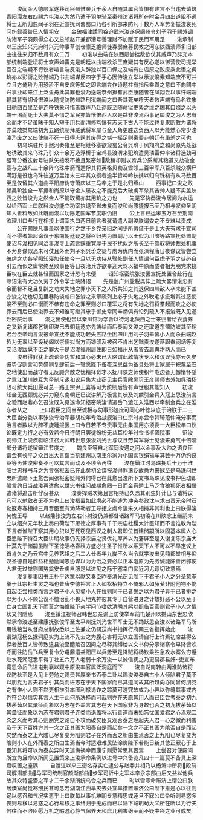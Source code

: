 <!-- { "loadSidebar": true } -->
　　浚闻金入徳顺军遂移司兴州惟亲兵千余人自随其属官皆惧有建言不当逺去请筑青阳潭左右四闗六屯浚以为然乃遣子羽单骑至秦州访诸将所在时金兵四出道阻不通将士无所归忽闻子羽在近宣抚司畱蜀口乃各引所部来防凡十数万人军势复振浚哀死问伤録善咎巳人情粗安
　　金破福津蹂同谷迫武兴浚遂保阆州令刘子羽于闗外调防诸军子羽颇得众心又总领赵开兼都漕号善理财不加赋于民而军用足
　　浚承制以王庶知兴元府时兴元帅事草创仓廪乏絶师徒寡弱庶募民教之河东陜西溃师多旧部曲往往来归不数月有众二万
　　初浚以曲端在陜西屡尝挫敌欲仗其威声乃辟充本部统制端登坛将士欢声如雷先是朝廷以曲端欲杀王庶疑其有反心遂以御营使司提举官召之端疑不行议者喧言端反浚入辞独以百口保之及端有白店原之败庶乘此谮之呉玠亦以彭衙之败憾端乃书曲端谋反四字于手心因侍浚立举以示浚浚素知端庶不可并立且方倚玠为用恐玠不自安庶等知之即言端尝作诗题柱有指斥乘舆之意曰不向闗中兴事业却来江上泛鱼舟此其罪也浚乃送端恭州狱有武臣康随者在凤翔尝以事忤端端鞭其背有切骨恨浚以随提防防州路刑狱端闻之曰吾其死矣呼天者数声端有马名铁象日驰四百里至是连呼铁象可惜者数声乃赴逮既至随命狱吏絷之维之糊其口熁之以火端干渇而死士大夫莫不惜之军民亦皆怅恨西人以是益非浚焉西事记曰浚之为人忠有余而才不足虽昧于知人短于用兵而清修笃慎有志天下古人不能过也复果断敢为诸将亦莫敢桀骜端初为五路统制拜威武将军屡与金人角更胜迭负西人以为能然心常少浚浚乃废之又曰使端不死一日得志逞其废辱之憾一摇足则秦蜀非朝廷有虽杀之可也
　　初乌珠驻兵于熈河秦雍至是相继移塞欲窥蜀公令呉玠于凤翔府之和尚原先处战地诱致其来乌珠乃引众十余万造浮桥于宝鸡县渡渭来犯玠遣吴璘雷仲率诸将选劲弓强弩分番迭射号驻队矢接发不絶且繁密如敌稍却则以竒兵分系断其粮道又劫破金寨与之战凡三十余阵乌珠中箭而遁俘其将英格贝勒及酋领三百甲军八百杀贼众横尸满野是役也乌珠往返万里始末三年其众损者逾半皆呻吟扶携以归乌珠初有从马数百至是仅留其六道由平阳府伪守萧庆以三马奉之于是北归燕山
　　西事记曰浚之败赖吴玠独全一军据和尚原以守金人屡攻之不能克后大破虏军杀其酋帅人疑不实盖陜西之败皆浚为之然金人不能取蜀亦其用玠之力也
　　先是宰执奏浚今居阆为水运以给西军上曰朕料浚必能立功宰执退至省未食而浚和尚原捷报已至乃相与叹仰圣眀知人善料敌如此既而浚以功除定国军节度职仍旧
　　公上言已运米五万石至荆南欲理川口与行在相接上谓宰执曰两日前言者犹请遣人副浚朕谓委之不专难以责成
　　公在闗陜凡事虽以便宜行之然于乡党亲旧之间少所假借于是士大夫有求于宣司而不得者始起谤议于东南朝廷疑之将召归先为置副乃以王似为川陜等路宣抚处置副使诏与浚相见同治事浚寻上疏言鎭重寛厚于民不扰似之所长至于驾驭将帅裁处机事不为身谋似恐未可仗且外而刘子羽呉玠之徒与虏为仇内而张深程唐日夜谋议皆尝立破虏之功各望照知寖加任使今一旦以无功侍从骤处副任人情谓何臣虑子羽之徒必自引去而似之庸常终至败事臣等日夜治兵亦欲奉迎大驾以福中原而或者相为朋党求挠臣权在臣去就甚轻而国家之计恐有未便
　　诏知枢密院张浚罢宣抚处置令赴行在寻诏浚有大功久劳于外令学士院降诏
　　先是监广州盐税呉伸上疏大畧谓浚忠有余而智不足且复辟之功大失地之罪小天下之人所共知之其退保四川敌人卒未能下盖亦浚之功也切见里巷防谈咸曰张浚之来章疏列上必于失地之外吹毛求疵增其过恶使浚不至则必曰慢而不恭有违命之罪至则必曰覆军之将有失地之罚将羣起而攻之必使罪去而后已使浚罪去不知谁可继其忠乎御史常同辛炳俱有论列疏入不报浚既入见遂赴密院治事
　　浚之出使也尝以秦川馆为学舍以待河北陜西之士来归者给衣食养之又新复诸郡乞铸印浚巳去朝廷逺亦先铸给而后奏闻又浚之还取道东蜀防峡其至稍迟台臣辛炳言浚被命宣抚不能成功轻失五路坐困四川用刘子羽辈皆小人而杀曲端赵哲为无辜以至设秘阁以崇儒拟尚方而铸印及被召不肯出乞黜责浚遂落职奉祠炳等复交论浚跋扈不臣之罪大于是诏浚福州居住即日如福州从者皆去肩舆才两人而已
　　浚虽得罪犹上疏论金伪暂和其心必未已大略谓此敌情状专以和议误我亦云久矣彼势促则言和势盛则复肆前后一辙愿陛下蚤夜深思益为备具处将士家属于积粟至安之地使出而战守者无反顾奔散之忧精择竒才以抚川陜之师使积年屯边者无懈惰怀望之意江淮川陜互为牵制斥逺和议用集大业窃见主兵官除吴玠王彦闗师古外如呉璘杨政可统大兵田晟可总一路王宗尹王喜等可为统制后皆有声世服其能知人
　　初浚知金无西顾忧必并力窥东南朝廷巳议讲解乃极言其状及刘麟引金兵入冦上思浚前言之验而赵鼎亦乞召浚既入见遂命知枢密院浚请遣岳飞渡江入淮西以牵制金兵之在淮东者从之
　　上曰君臣之间当至诚相与勿事形迹庶可同心叶徳以底于治朕于二三大臣当分委以事张浚专治军器胡松年专治战舰浚曰仁宗时亦尝令韩琦范仲淹分事而治言者数以为辞不旋踵报罢上曰今日若不专责事无由集国用亦须委一大臣松年曰议论既定力行之必有效若今日行眀日罢徒纷纷无益耳松年时佥书枢密院事
　　诏浚视师江上浚疾驱临江召大帅韩世忠张浚刘光世与议且劳其军将士见浚来勇气十倍浚部分诸将遂留鎭江节度之
　　魏良臣等自北军囘浚遇之问以金事及大帅之语良臣谓金有长平之众且出大言谓当割建州以南王尔家为小国索银绢犒军其数十万仍约良臣等再使浚密奏不可以其言而动及不须令再往
　　浚在鎭江时乌珠拥兵十万于淮阳世忠移书与之为言张枢密已在此矣初金谍报浚得罪逺贬故悉力来冦至是乌珠问世忠所遣麾下王愈吾闻张枢密贬岭外何得已在此愈出浚所下文书乌珠见浚书押色动即强言约日当战浚再遣愈以世忠书往问战期愈囘一日而金宵遁士马乏食狼狈死者相属遣诸将追击所俘获甚众
　　浚奏捍贼次第且言相持已久恐其别生奸计巳与诸将议凡可以尅敌者无不为也上曰浚措置如此虏必不能遽为冲突参政沈与求曰晋元帝时石勒冦寿春相持三月晋臣至有劝降勒者王导拒之虏今逺来久相持非其利也上曰朕得浚何愧王导
　　以赵鼎张浚为左右仆射浚仍兼都督诸路军马初浚在川陜念上继嗣未立以绍兴元年秋上奏曰荷陛下恩徳之厚事有千于宗庙社稷大计臣知而不言谁敢为陛下言者惟陛下察其用心贷以万死窃见西汉之制人君即位首建储嗣所以固基本属人心臣愿陛下特召大臣讲眀故事仍先择宗庙之贤优礼厚养以为藩屏至是入谢复陈宗庙大计莫先于储嗣虽陛下圣徳昭格春秋方盛必生圣子惟所以系天下人不可以不早定议上首肯久之乃云宫中见养艺祖之后二人长者年九嵗不久当令就学浚出见鼎都堂相与仰叹圣徳自是鼎益相勉励同志协谋以为为治之要必以正本澄原为先务诚能陈善闭邪使人君无过举则国势奠安丑虏自服是以进见之际于塞幸门抑近习尤谆切致意焉
　　浚复奏事因书王朴平边策以献又奏臣昨奉清光窃见陛下于君子小人之分圣意拳拳于此宗社生灵之福也昔唐李徳裕言正人如松栢特立不倚邪人如藤萝非附他物不能自起臣尝推类而言之君子小人见矣小人在位则同于已者誉之以为君子异于已者排之以为小人不顾公议不恤治乱不畏天地鬼神彼其专于自营进身之计故好恶不公以至于亡身亡国乱天下而莫之悔惟陛下亲学问节嗜欲清眀其躬以照临百官则君子小人之情状又何隠焉
　　浚至镇江视师召韩世忠亲谕上防使举军前屯楚州以撼山东世忠欣然承命浚遂至建康抚张俊军至太平州抚刘光世军军士无不踊跃思奋浚以诸路军马所用钱粮当从督府总制故悉以上佐兼之仍闗送尚书指挥行府闗三省指挥始此
　　浚谓湖冦杨么据洞庭实为上流不先去之为腹心害将无以立国请自行上许焉初席益得么探者数百人皆传致逺县浚至醴陵召囚问之尽释其缚给以文书俾分示诸寨令早降皆欢呼而往防岳飞兵至复令分屯鼎澧益阳压以兵势至是降贼将杨钦乘胜急攻水寨么穷蹙赴水死湖冦悉平得丁壮五六万人老弱十余万浚一以诚信抚之乃更易郡县奸吏宣布寛恩命岳飞进屯荆襄以窥中原浚率官属泛洞庭而下
　　浚自湖南转由两淮防诸将议防秋至是入见上劳勉之赐赉甚厚亲书否泰二卦以赐浚浚奏自古小人倾陷君子莫不以朋党为言夫君子引其类而进志在于天下国家而已其道同故其所趋向亦同曾何朋党之有惟小人则不然更相推引本图利禄诡诈之踪莫可迹究故或为小异以弥缝其事或内外符合以信实其言人主于此何所决择而可哉则亦在夫原其用人而已臣尝考泰之初九拔茅茹以其彚征而象以为志在外盖言其志在天下国家非为身故也否之初九拔茅茹以其彚征而象以为志在君则君子连类而退盖将以行善道而未始忘忧国爱君之心焉观二爻之义而考其心则朋党之论自不攻而破矣臣又观否泰之理起夫人君一心之微而利害及于天下百姓方其一念之正其画为阳泰自是而起矣一念之不正其画为隂否自是而起矣然而泰之上六隂已尽复变为阳则君子在外而否之所由生焉否之上九阳已尽复变为隂则小人在外而泰之所由生焉当今时适艰难民坠涂炭陛下若能日新其徳正厥心于上臣知其将可以为泰矣异时天道悔祸幸而康宁则愿常思其否焉
　　上尝召对便殿问所宜为且命以所闻见置策来上浚承命条例以进号中兴备览凡四十一篇莫不备具上深嘉叹置之座隅
　　自渡江以来三衙名存实亡逮公与赵鼎并相乃以杨沂中所将殿前司解潜部曲马军司统制官颜渐部曲步军司沂中之军本辛永宗部曲后又益以他兵故其众特盛潜之军才二千余渐所统乌合之兵而已
　　时以雪寒命赈济上谓公曰朕居燠室尚觉寒细民甚可念若湖南江西旱灾去处宜旱措置赈济公曰陛下推是心以往则足以感召和气况实恵乎上曰朕每以事机难眀专意精思或逹旦不寐公曰杂听则易惑多畏则易移以易惑之心行易移之事终归于无成而已以陆下聪眀茍大义所在断以力行夫何往而不济臣愿万机之暇澄心静气保养天和庶几利害纷至而不疑中兴之业可成矣

